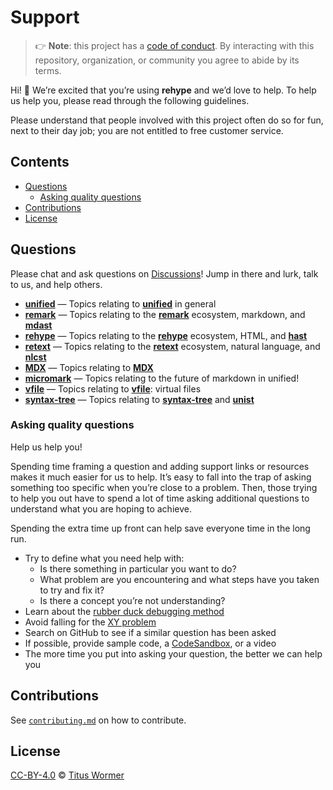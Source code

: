 # Support

> 👉 **Note**: this project has a [code of conduct][coc].
> By interacting with this repository, organization, or community you agree to
> abide by its terms.

Hi!  👋
We’re excited that you’re using **rehype** and we’d love to help.
To help us help you, please read through the following guidelines.

Please understand that people involved with this project often do so for fun,
next to their day job; you are not entitled to free customer service.

## Contents

*   [Questions](#questions)
    *   [Asking quality questions](#asking-quality-questions)
*   [Contributions](#contributions)
*   [License](#license)

## Questions

Please chat and ask questions on [Discussions][chat]!
Jump in there and lurk, talk to us, and help others.

*   [**unified**](https://github.com/unifiedjs/unified/discussions)
    — Topics relating to [**unified**][unified] in general
*   [**remark**](https://github.com/remarkjs/remark/discussions)
    — Topics relating to the [**remark**][remark] ecosystem, markdown,
    and [**mdast**][mdast]
*   [**rehype**](https://github.com/rehypejs/rehype/discussions)
    — Topics relating to the [**rehype**][rehype] ecosystem, HTML,
    and [**hast**][hast]
*   [**retext**](https://github.com/retextjs/retext/discussions)
    — Topics relating to the [**retext**][retext] ecosystem, natural language,
    and [**nlcst**][nlcst]
*   [**MDX**](https://github.com/mdx-js/mdx/discussions)
    — Topics relating to [**MDX**][mdx]
*   [**micromark**](https://github.com/micromark/micromark/discussions)
    — Topics relating to the future of markdown in unified!
*   [**vfile**](https://github.com/vfile/vfile/discussions)
    — Topics relating to [**vfile**][vfile]: virtual files
*   [**syntax-tree**](https://github.com/syntax-tree/unist/discussions)
    — Topics relating to [**syntax-tree**][syntax-tree] and [**unist**][unist]

### Asking quality questions

Help us help you!

Spending time framing a question and adding support links or resources makes it
much easier for us to help.
It’s easy to fall into the trap of asking something too specific when you’re
close to a problem.
Then, those trying to help you out have to spend a lot of time asking additional
questions to understand what you are hoping to achieve.

Spending the extra time up front can help save everyone time in the long run.

*   Try to define what you need help with:
    *   Is there something in particular you want to do?
    *   What problem are you encountering and what steps have you taken to try
        and fix it?
    *   Is there a concept you’re not understanding?
*   Learn about the [rubber duck debugging method][rubberduck]
*   Avoid falling for the [XY problem][xy]
*   Search on GitHub to see if a similar question has been asked
*   If possible, provide sample code, a [CodeSandbox][], or a video
*   The more time you put into asking your question, the better we can help you

## Contributions

See [`contributing.md`][contributing] on how to contribute.

## License

[CC-BY-4.0][license] © [Titus Wormer][author]

<!-- Definitions -->

[license]: https://creativecommons.org/licenses/by/4.0/

[author]: https://wooorm.com

[coc]: https://github.com/rehypejs/.github/blob/main/code-of-conduct.md

[vfile]: https://github.com/vfile

[syntax-tree]: https://github.com/syntax-tree

[unist]: https://github.com/syntax-tree/unist

[mdast]: https://github.com/syntax-tree/mdast

[nlcst]: https://github.com/syntax-tree/nlcst

[hast]: https://github.com/syntax-tree/hast

[unified]: https://github.com/unifiedjs/unified

[remark]: https://github.com/remarkjs/remark

[retext]: https://github.com/retextjs/retext

[rehype]: https://github.com/rehypejs/rehype

[mdx]: https://github.com/mdx-js/mdx

[rubberduck]: https://rubberduckdebugging.com

[xy]: https://meta.stackexchange.com/questions/66377/what-is-the-xy-problem/66378#66378

[codesandbox]: https://codesandbox.io

[chat]: https://github.com/rehypejs/rehype/discussions

[contributing]: contributing.md
